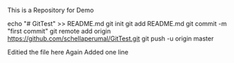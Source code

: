 This is a Repository for Demo

echo "# GitTest" >> README.md
git init
git add README.md
git commit -m "first commit"
git remote add origin https://github.com/schellaperumal/GitTest.git
git push -u origin master

Editied the file here
Again Added one line
